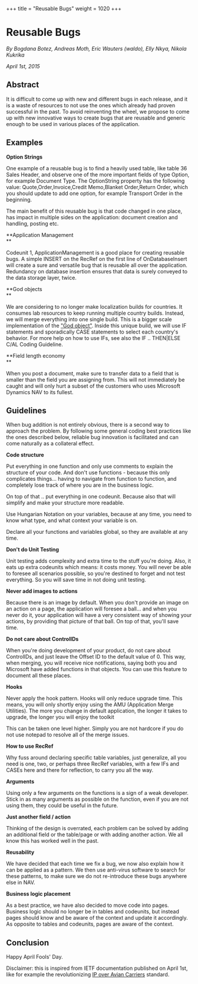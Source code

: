 +++
title = "Reusable Bugs"
weight = 1020
+++
# Reusable Bugs

_By Bogdana Botez, Andreas Moth, Eric Wauters (waldo), Elly Nkya, Nikola Kukrika_

_April 1st, 2015_

## Abstract

It is difficult to come up with new and different bugs in each release, and it is a waste of resources to not use the ones which already had proven successful in the past. To avoid reinventing the wheel, we propose to come up with new innovative ways to create bugs that are reusable and generic enough to be used in various places of the application.

## Examples

**Option Strings**

One example of a reusable bug is to find a heavily used table, like table 36 Sales Header, and observe one of the more important fields of type Option, for example Document Type. The OptionString property has the following value: Quote,Order,Invoice,Credit Memo,Blanket Order,Return Order, which you should update to add one option, for example Transport Order in the beginning.

The main benefit of this reusable bug is that code changed in one place, has impact in multiple sides on the application: document creation and handling, posting etc.

**Application Management  
**

Codeunit 1, ApplicationManagement is a good place for creating reusable bugs. A simple INSERT on the RecRef on the first line of OnDatabaseInsert will create a sure and versatile bug that is reusable all over the application. Redundancy on database insertion ensures that data is surely conveyed to the data storage layer, twice.

**God objects  
**

We are considering to no longer make localization builds for countries. It consumes lab resources to keep running multiple country builds. Instead, we will merge everything into one single build. This is a bigger scale implementation of the ["God object"][anchor0]. Inside this unique build, we will use IF statements and sporadically CASE statements to select each country's behavior. For more help on how to use IFs, see also the IF .. THEN|ELSE C/AL Coding Guideline.

**Field length economy  
**

When you post a document, make sure to transfer data to a field that is smaller than the field you are assigning from. This will not immediately be caught and will only hurt a subset of the customers who uses Microsoft Dynamics NAV to its fullest.

## Guidelines

When bug addition is not entirely obvious, there is a second way to approach the problem. By following some general coding best practices like the ones described below, reliable bug innovation is facilitated and can come naturally as a collateral effect.

**Code structure**

Put everything in one function and only use comments to explain the structure of your code. And don't use functions - because this only complicates things... having to navigate from function to function, and completely lose track of where you are in the business logic.

On top of that .. put everything in one codeunit. Because also that will simplify and make your structure more readable.

Use Hungarian Notation on your variables, because at any time, you need to know what type, and what context your variable is on. 

Declare all your functions and variables global, so they are available at any time.

**Don't do Unit Testing**

Unit testing adds complexity and extra time to the stuff you're doing. Also, it eats up extra codeunits which means: it costs money. You will never be able to foresee all scenarios possible, so you're destined to forget and not test everything. So you will save time in not doing unit testing.

**Never add images to actions**

Because there is an image by default. When you don't provide an image on an action on a page, the application will foresee a ball... and when you never do it, your application will have a very consistent way of showing your actions, by providing that picture of that ball. On top of that, you'll save time.

**Do not care about ControlIDs**

When you're doing development of your product, do not care about ControlIDs, and just leave the Offset ID to the default value of 0\. This way, when merging, you will receive nice notifications, saying both you and Microsoft have added functions in that objects. You can use this feature to document all these places.

**Hooks**

Never apply the hook pattern. Hooks will only reduce upgrade time. This means, you will only shortly enjoy using the AMU (Application Merge Utilities). The more you change in default application, the longer it takes to upgrade, the longer you will enjoy the toolkit 

This can be taken one level higher. Simply you are not hardcore if you do not use notepad to resolve all of the merge issues.

**How to use RecRef**

Why fuss around declaring specific table variables, just generalize, all you need is one, two, or perhaps three RecRef variables, with a few IFs and CASEs here and there for reflection, to carry you all the way.

**Arguments**

Using only a few arguments on the functions is a sign of a weak developer. Stick in as many arguments as possible on the function, even if you are not using them, they could be useful in the future.

**Just another field / action**

Thinking of the design is overrated, each problem can be solved by adding an additional field or the table/page or with adding another action. We all know this has worked well in the past.

**Reusability**

We have decided that each time we fix a bug, we now also explain how it can be applied as a pattern. We then use anti-virus software to search for these patterns, to make sure we do not re-introduce these bugs anywhere else in NAV.

**Business logic placement**

As a best practice, we have also decided to move code into pages. Business logic should no longer be in tables and codeunits, but instead pages should know and be aware of the context and update it accordingly. As opposite to tables and codeunits, pages are aware of the context. 

## Conclusion

Happy April Fools' Day.

Disclaimer: this is inspired from IETF documentation published on April 1st, like for example the revolutionizing [IP over Avian Carriers][anchor1] standard.



[anchor0]: http://en.wikipedia.org/wiki/God_object
[anchor1]: http://en.wikipedia.org/wiki/IP_over_Avian_Carriers
